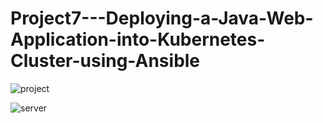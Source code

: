 # Project7---Deploying-a-Java-Web-Application-into-Kubernetes-Cluster-using-Ansible

![project](https://github.com/iamsaikishore/Project7---Deploying-a-Java-Web-Application-into-Kubernetes-Cluster-using-Ansible/assets/129657174/5b3ec818-0b56-4ea3-9277-a2422b8a3d2f)

![server](https://github.com/iamsaikishore/Project7---Deploying-a-Java-Web-Application-into-Kubernetes-Cluster-using-Ansible/assets/129657174/36f65ec3-56cb-44c5-85ec-011cd8e32505)
